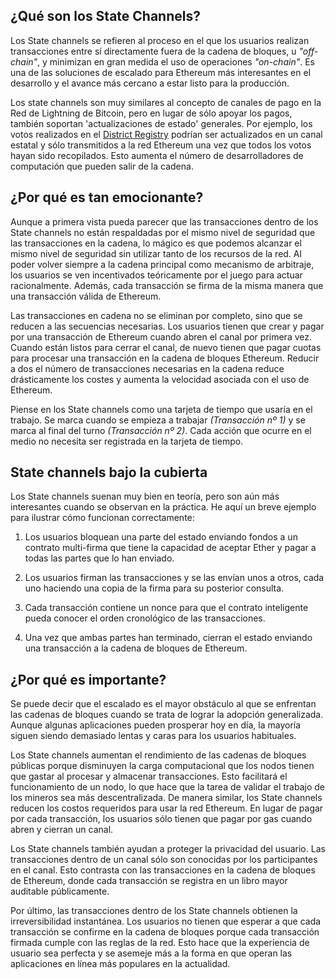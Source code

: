 ## ¿Qué son los State Channels?

Los State channels se refieren al proceso en el que los usuarios realizan transacciones entre sí directamente fuera de la cadena de bloques, u _"off-chain"_, y minimizan en gran medida el uso de operaciones _"on-chain"_. Es una de las soluciones de escalado para Ethereum más interesantes en el desarrollo y el avance más cercano a estar listo para la producción.

Los state channels son muy similares al concepto de canales de pago en la Red de Lightning de Bitcoin, pero en lugar de sólo apoyar los pagos, también soportan 'actualizaciones de estado' generales. Por ejemplo, los votos realizados en el [District Registry](https://education.district0x.io/district0x-specific-topics/understanding-distict0x/the-district-registry/) podrían ser actualizados en un canal estatal y sólo transmitidos a la red Ethereum una vez que todos los votos hayan sido recopilados. Esto aumenta el número de desarrolladores de computación que pueden salir de la cadena.

## ¿Por qué es tan emocionante?

Aunque a primera vista pueda parecer que las transacciones dentro de los State channels no están respaldadas por el mismo nivel de seguridad que las transacciones en la cadena, lo mágico es que podemos alcanzar el mismo nivel de seguridad sin utilizar tanto de los recursos de la red. Al poder volver siempre a la cadena principal como mecanismo de arbitraje, los usuarios se ven incentivados teóricamente por el juego para actuar racionalmente. Además, cada transacción se firma de la misma manera que una transacción válida de Ethereum.

Las transacciones en cadena no se eliminan por completo, sino que se reducen a las secuencias necesarias. Los usuarios tienen que crear y pagar por una transacción de Ethereum cuando abren el canal por primera vez. Cuando están listos para cerrar el canal, de nuevo tienen que pagar cuotas para procesar una transacción en la cadena de bloques Ethereum. Reducir a dos el número de transacciones necesarias en la cadena reduce drásticamente los costes y aumenta la velocidad asociada con el uso de Ethereum.

Piense en los State channels como una tarjeta de tiempo que usaría en el trabajo. Se marca cuando se empieza a trabajar _(Transacción nº 1)_ y se marca al final del turno _(Transacción nº 2)_. Cada acción que ocurre en el medio no necesita ser registrada en la tarjeta de tiempo.

## State channels bajo la cubierta

Los State channels suenan muy bien en teoría, pero son aún más interesantes cuando se observan en la práctica. He aquí un breve ejemplo para ilustrar cómo funcionan correctamente:

1. Los usuarios bloquean una parte del estado enviando fondos a un contrato multi-firma que tiene la capacidad de aceptar Ether y pagar a todas las partes que lo han enviado.

2. Los usuarios firman las transacciones y se las envían unos a otros, cada uno haciendo una copia de la firma para su posterior consulta.

3. Cada transacción contiene un nonce para que el contrato inteligente pueda conocer el orden cronológico de las transacciones.

4. Una vez que ambas partes han terminado, cierran el estado enviando una transacción a la cadena de bloques de Ethereum.

## ¿Por qué es importante?

Se puede decir que el escalado es el mayor obstáculo al que se enfrentan las cadenas de bloques cuando se trata de lograr la adopción generalizada. Aunque algunas aplicaciones pueden prosperar hoy en día, la mayoría siguen siendo demasiado lentas y caras para los usuarios habituales.

Los State channels aumentan el rendimiento de las cadenas de bloques públicas porque disminuyen la carga computacional que los nodos tienen que gastar al procesar y almacenar transacciones. Esto facilitará el funcionamiento de un nodo, lo que hace que la tarea de validar el trabajo de los mineros sea más descentralizada. De manera similar, los State channels reducen los costos requeridos para usar la red Ethereum. En lugar de pagar por cada transacción, los usuarios sólo tienen que pagar por gas cuando abren y cierran un canal.

Los State channels también ayudan a proteger la privacidad del usuario. Las transacciones dentro de un canal sólo son conocidas por los participantes en el canal. Esto contrasta con las transacciones en la cadena de bloques de Ethereum, donde cada transacción se registra en un libro mayor auditable públicamente.

Por último, las transacciones dentro de los State channels obtienen la irreversibilidad instantánea. Los usuarios no tienen que esperar a que cada transacción se confirme en la cadena de bloques porque cada transacción firmada cumple con las reglas de la red. Esto hace que la experiencia de usuario sea perfecta y se asemeje más a la forma en que operan las aplicaciones en línea más populares en la actualidad.
